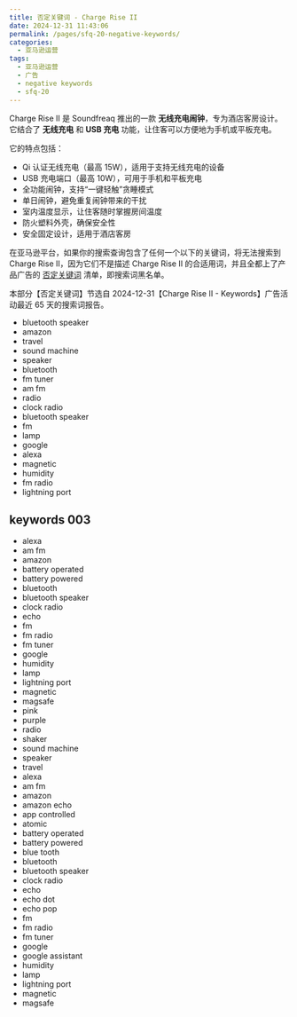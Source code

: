 ```yaml
---
title: 否定关键词 - Charge Rise II
date: 2024-12-31 11:43:06
permalink: /pages/sfq-20-negative-keywords/
categories: 
  - 亚马逊运营
tags: 
  - 亚马逊运营
  - 广告
  - negative keywords
  - sfq-20
---
```


Charge Rise II 是 Soundfreaq 推出的一款 **无线充电闹钟**，专为酒店客房设计。它结合了 **无线充电** 和 **USB 充电** 功能，让住客可以方便地为手机或平板充电。

它的特点包括：

- Qi 认证无线充电（最高 15W），适用于支持无线充电的设备
- USB 充电端口（最高 10W），可用于手机和平板充电
- 全功能闹钟，支持“一键轻触”贪睡模式
- 单日闹钟，避免重复闹钟带来的干扰
- 室内温度显示，让住客随时掌握房间温度
- 防火塑料外壳，确保安全性
- 安全固定设计，适用于酒店客房

在亚马逊平台，如果你的搜索查询包含了任何一个以下的关键词，将无法搜索到 Charge Rise II，因为它们不是描述 Charge Rise II 的合适用词，并且全都上了产品广告的 [否定关键词](/pages/negative-keywords/) 清单，即搜索词黑名单。

<!-- more -->

本部分【否定关键词】节选自 2024-12-31【Charge Rise II - Keywords】广告活动最近 65 天的搜索词报告。

- bluetooth speaker
- amazon
- travel
- sound machine
- speaker
- bluetooth
- fm tuner
- am fm
- radio
- clock radio
- bluetooth speaker
- fm
- lamp
- google
- alexa
- magnetic
- humidity
- fm radio
- lightning port

## keywords 003

- alexa
- am fm
- amazon
- battery operated
- battery powered
- bluetooth
- bluetooth speaker
- clock radio
- echo
- fm
- fm radio
- fm tuner
- google
- humidity
- lamp
- lightning port
- magnetic
- magsafe
- pink
- purple
- radio
- shaker
- sound machine
- speaker
- travel
- alexa
- am fm
- amazon
- amazon echo
- app controlled
- atomic
- battery operated
- battery powered
- blue tooth
- bluetooth
- bluetooth speaker
- clock radio
- echo
- echo dot
- echo pop
- fm
- fm radio
- fm tuner
- google
- google assistant
- humidity
- lamp
- lightning port
- magnetic
- magsafe
